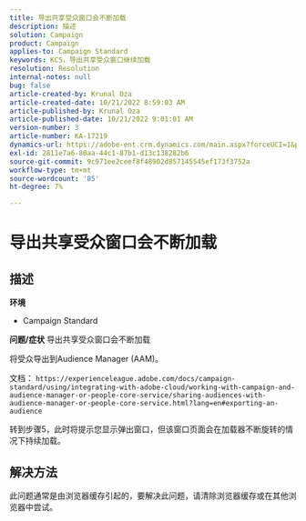 ```yaml
---
title: 导出共享受众窗口会不断加载
description: 描述
solution: Campaign
product: Campaign
applies-to: Campaign Standard
keywords: KCS，导出共享受众窗口继续加载
resolution: Resolution
internal-notes: null
bug: false
article-created-by: Krunal Oza
article-created-date: 10/21/2022 8:59:03 AM
article-published-by: Krunal Oza
article-published-date: 10/21/2022 9:01:01 AM
version-number: 3
article-number: KA-17219
dynamics-url: https://adobe-ent.crm.dynamics.com/main.aspx?forceUCI=1&pagetype=entityrecord&etn=knowledgearticle&id=693dd99b-1e51-ed11-bba2-0022480867fb
exl-id: 2811e7a6-80aa-44c1-87b1-d13c138282b6
source-git-commit: 9c971ee2ceef8f48902d857145545ef173f3752a
workflow-type: tm+mt
source-wordcount: '85'
ht-degree: 7%

---
```


# 导出共享受众窗口会不断加载

## 描述

<b>环境</b>
- Campaign Standard



<b>问题/症状</b>
导出共享受众窗口会不断加载

将受众导出到Audience Manager (AAM)。

文档： `https://experienceleague.adobe.com/docs/campaign-standard/using/integrating-with-adobe-cloud/working-with-campaign-and-audience-manager-or-people-core-service/sharing-audiences-with-audience-manager-or-people-core-service.html?lang=en#exporting-an-audience`

转到步骤5，此时将提示您显示弹出窗口，但该窗口页面会在加载器不断旋转的情况下持续加载。


## 解决方法


此问题通常是由浏览器缓存引起的，要解决此问题，请清除浏览器缓存或在其他浏览器中尝试。
